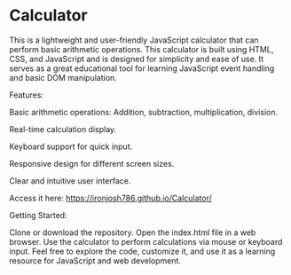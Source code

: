 # Calculator
This is a lightweight and user-friendly JavaScript calculator that can perform basic arithmetic operations. This calculator is built using HTML, CSS, and JavaScript and is designed for simplicity and ease of use. It serves as a great educational tool for learning JavaScript event handling and basic DOM manipulation.

Features:

Basic arithmetic operations: Addition, subtraction, multiplication, division.

Real-time calculation display.

Keyboard support for quick input.

Responsive design for different screen sizes.

Clear and intuitive user interface.

Access it here: https://ironjosh786.github.io/Calculator/

Getting Started:

Clone or download the repository.
Open the index.html file in a web browser.
Use the calculator to perform calculations via mouse or keyboard input.
Feel free to explore the code, customize it, and use it as a learning resource for JavaScript and web development.
